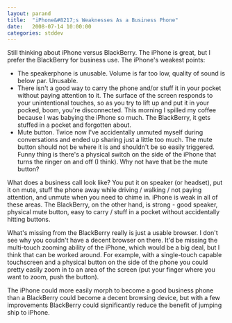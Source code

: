 ```yaml
---
layout: parand
title:  "iPhone&#8217;s Weaknesses As a Business Phone"
date:   2008-07-14 10:00:00
categories: stddev
---
```

Still thinking about iPhone versus BlackBerry. The iPhone is great, but I prefer the BlackBerry for business use. The iPhone's weakest points:

  * The speakerphone is unusable. Volume is far too low, quality of sound is below par. Unusable.
  * There isn't a good way to carry the phone and/or stuff it in your pocket without paying attention to it. The surface of the screen responds to your unintentional touches, so as you try to lift up and put it in your pocked, boom, you're disconnected. This morning I spilled my coffee because I was babying the iPhone so much. The BlackBerry, it gets stuffed in a pocket and forgotten about.
  * Mute button. Twice now I've accidentally unmuted myself during conversations and ended up sharing just a little too much. The mute button should not be where it is and shouldn't be so easily triggered. Funny thing is there's a physical switch on the side of the iPhone that turns the ringer on and off \(I think\). Why not have that be the mute button?

What does a business call look like? You put it on speaker \(or headset\), put it on mute, stuff the phone away while driving / walking / not paying attention, and unmute when you need to chime in. iPhone is weak in all of these areas. The BlackBerry, on the other hand, is strong - good speaker, physical mute button, easy to carry / stuff in a pocket without accidentally hitting buttons.

What's missing from the BlackBerry really is just a usable browser. I don't see why you couldn't have a decent browser on there. It'd be missing the multi-touch zooming ability of the iPhone, which would be a big deal, but I think that can be worked around. For example, with a single-touch capable touchscreen and a physical button on the side of the phone you could pretty easily zoom in to an area of the screen \(put your finger where you want to zoom, push the button\).

The iPhone could more easily morph to become a good business phone than a BlackBerry could become a decent browsing device, but with a few improvements BlackBerry could significantly reduce the benefit of jumping ship to iPhone.
